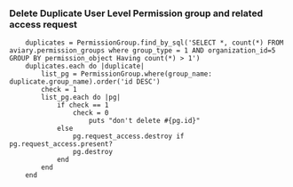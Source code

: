 ### Delete Duplicate User Level Permission group and related access request         
        
        duplicates = PermissionGroup.find_by_sql('SELECT *, count(*) FROM aviary.permission_groups where group_type = 1 AND organization_id=5 GROUP BY permission_object Having count(*) > 1')
        duplicates.each do |duplicate|
            list_pg = PermissionGroup.where(group_name: duplicate.group_name).order('id DESC')
            check = 1
            list_pg.each do |pg|
                if check == 1
                    check = 0
                        puts "don't delete #{pg.id}"
                else
                    pg.request_access.destroy if pg.request_access.present?
                    pg.destroy
                end
            end
        end